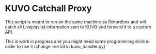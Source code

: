 # KUVO Catchall Proxy

This script is meant to run on the same machine as Rekordbox and will catch all Liveplaylist information sent to KUVO and forward it to a custom API.

This is work in progress and you might need some programming skills in order to use it (change line 53 in kuvo_handler.py)
